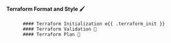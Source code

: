 #### Terraform Format and Style 🖌
          #### Terraform Initialization ⚙️{{ .terraform_init }}
          #### Terraform Validation 🤖 
          #### Terraform Plan 📖
